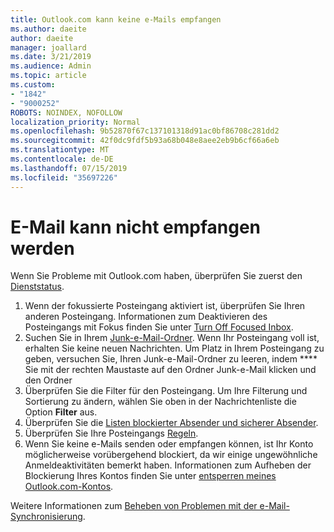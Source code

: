 ```yaml
---
title: Outlook.com kann keine e-Mails empfangen
ms.author: daeite
author: daeite
manager: joallard
ms.date: 3/21/2019
ms.audience: Admin
ms.topic: article
ms.custom:
- "1842"
- "9000252"
ROBOTS: NOINDEX, NOFOLLOW
localization_priority: Normal
ms.openlocfilehash: 9b52870f67c137101318d91ac0bf86708c281dd2
ms.sourcegitcommit: 42f0dc9fdf5b93a68b048e8aee2eb9b6cf66a6eb
ms.translationtype: MT
ms.contentlocale: de-DE
ms.lasthandoff: 07/15/2019
ms.locfileid: "35697226"
---
```

# <a name="cant-receive-email"></a>E-Mail kann nicht empfangen werden

Wenn Sie Probleme mit Outlook.com haben, überprüfen Sie zuerst den [Dienststatus](https://go.microsoft.com/fwlink/p/?linkid=837482).

1. Wenn der fokussierte Posteingang aktiviert ist, überprüfen Sie Ihren anderen Posteingang. Informationen zum Deaktivieren des Posteingangs mit Fokus finden Sie unter [Turn Off Focused Inbox](https://support.office.com/article/f714d94d-9e63-4217-9ccb-6cb2986aa1b2?wt.mc_id=Office_Outlook_com_Alchemy).
1. Suchen Sie in Ihrem [Junk-e-Mail-Ordner](https://outlook.live.com/mail/junkemail). Wenn Ihr Posteingang voll ist, erhalten Sie keine neuen Nachrichten. Um Platz in Ihrem Posteingang zu geben, versuchen Sie, Ihren Junk-e-Mail-Ordner zu leeren, indem **** Sie mit der rechten Maustaste auf den Ordner Junk-e-Mail klicken und den Ordner
1. Überprüfen Sie die Filter für den Posteingang. Um Ihre Filterung und Sortierung zu ändern, wählen Sie oben in der Nachrichtenliste die Option **Filter** aus.
1. Überprüfen Sie die [Listen blockierter Absender und sicherer Absender](https://outlook.live.com/mail/options/mail/junkEmail).
1. Überprüfen Sie Ihre Posteingangs [Regeln](https://outlook.live.com/mail/options/mail/rules).
1. Wenn Sie keine e-Mails senden oder empfangen können, ist Ihr Konto möglicherweise vorübergehend blockiert, da wir einige ungewöhnliche Anmeldeaktivitäten bemerkt haben. Informationen zum Aufheben der Blockierung Ihres Kontos finden Sie unter [entsperren meines Outlook.com-Kontos](https://support.office.com/article/f4ad2701-d166-4d8b-8a6a-9af2a1f8a4c4?wt.mc_id=Office_Outlook_com_Alchemy).

Weitere Informationen zum [Beheben von Problemen mit der e-Mail-Synchronisierung](https://support.office.com/article/d39e3341-8d79-4bf1-b3c7-ded602233642?wt.mc_id=Office_Outlook_com_Alchemy).